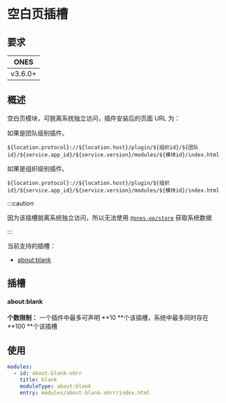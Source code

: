 # 空白页插槽

## 要求

|  ONES   |
| :-----: |
| v3.6.0+ |

## 概述

空白页模块，可脱离系统独立访问，插件安装后的页面 URL 为：

如果是团队级别插件。

```
${location.protocol}://${location.host}/plugin/${组织id}/${团队id}/${service.app_id}/${service.version}/modules/${模块id}/index.html
```

如果是组织级别插件。

```
${location.protocol}://${location.host}/plugin/${组织id}/${service.app_id}/${service.version}/modules/${模块id}/index.html
```

:::caution

因为该插槽脱离系统独立访问，所以无法使用 [`@ones-op/store`](../../../reference/packages/store/store.md) 获取系统数据

:::

当前支持的插槽：

- [about:blank](#aboutblank)

## 插槽

#### about:blank

**个数限制：** 一个插件中最多可声明 **10 **个该插槽，系统中最多同时存在 **100 **个该插槽

## 使用

```yaml
modules:
  - id: about-blank-xHrr
    title: blank
    moduleType: about:blank
    entry: modules/about-blank-xHrr/index.html
```
